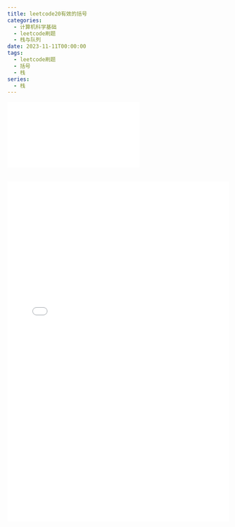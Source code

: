 ```yaml
---
title: leetcode20有效的括号
categories:
  - 计算机科学基础
  - leetcode刷题
  - 栈与队列
date: 2023-11-11T00:00:00
tags:
  - leetcode刷题
  - 括号
  - 栈
series:
  - 栈
---
```


![](/images/posts/leetcode20有效的括号_231111_162811.pdf)

<div>
  <iframe src="/pdfjs/web/viewer.html?file=/images/posts/leetcode20有效的括号_231111_162811.pdf" width="100%" height="775px" frameborder="0"></iframe>
</div>
